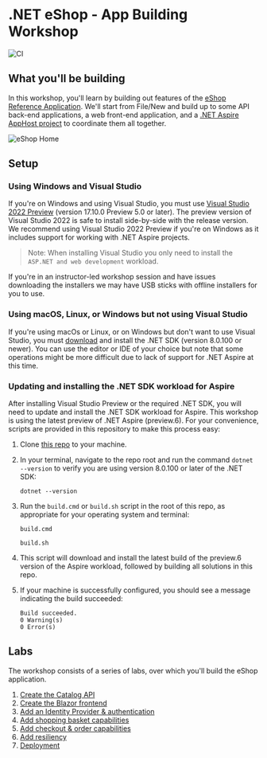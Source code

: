 # .NET eShop - App Building Workshop

![CI](https://github.com/dotnet-presentations/eshop-app-workshop/actions/workflows/ci.yml/badge.svg)

## What you'll be building

In this workshop, you'll learn by building out features of the [eShop Reference Application](https://github.com/dotnet/eshop). We'll start from File/New and build up to some API back-end applications, a web front-end application, and a [.NET Aspire](https://learn.microsoft.com/dotnet/aspire/get-started/aspire-overview) [AppHost project](https://learn.microsoft.com/dotnet/aspire/fundamentals/app-host-overview#app-host-project) to coordinate them all together.

![eShop Home](./assets/eshop-home-screenshot.png)

## Setup

### Using Windows and Visual Studio

If you're on Windows and using Visual Studio, you must use [Visual Studio 2022 Preview](https://visualstudio.com/preview) (version 17.10.0 Preview 5.0 or later). The preview version of Visual Studio 2022 is safe to install side-by-side with the release version. We recommend using Visual Studio 2022 Preview if you're on Windows as it includes support for working with .NET Aspire projects.

> Note: When installing Visual Studio you only need to install the `ASP.NET and web development` workload.

If you're in an instructor-led workshop session and have issues downloading the installers we may have USB sticks with offline installers for you to use.

### Using macOS, Linux, or Windows but not using Visual Studio

If you're using macOs or Linux, or on Windows but don't want to use Visual Studio, you must [download](https://www.microsoft.com/net/download) and install the .NET SDK (version 8.0.100 or newer). You can use the editor or IDE of your choice but note that some operations might be more difficult due to lack of support for .NET Aspire at this time.

### Updating and installing the .NET SDK workload for Aspire

After installing Visual Studio Preview or the required .NET SDK, you will need to update and install the .NET SDK workload for Aspire. This workshop is using the latest preview of .NET Aspire (preview.6). For your convenience, scripts are provided in this repository to make this process easy:

1. Clone [this repo](https://github.com/dotnet-presentations/eshop-app-workshop) to your machine.
1. In your terminal, navigate to the repo root and run the command `dotnet --version` to verify you are using version 8.0.100 or later of the .NET SDK:

    ```shell
    dotnet --version
    ```

1. Run the `build.cmd` or `build.sh` script in the root of this repo, as appropriate for your operating system and terminal:

    ```shell
    build.cmd
    ```

    ```shell
    build.sh
    ```

1. This script will download and install the latest build of the preview.6 version of the Aspire workload, followed by building all solutions in this repo.
1. If your machine is successfully configured, you should see a message indicating the build succeeded:

    ```shell
    Build succeeded.
    0 Warning(s)
    0 Error(s)
    ```

## Labs

The workshop consists of a series of labs, over which you'll build the eShop application.

1. [Create the Catalog API](./labs/1-Create-Catalog-API/)
2. [Create the Blazor frontend](./labs/2-Create-Blazor-Frontend/)
3. [Add an Identity Provider & authentication](./labs/3-Add-Identity/)
4. [Add shopping basket capabilities](./labs/4-Add-Shopping-Basket/)
5. [Add checkout & order capabilities](./labs/5-Add-Checkout/)
6. [Add resiliency](./labs/6-Add-Resiliency/)
7. [Deployment](./labs/7-Deployment/)
